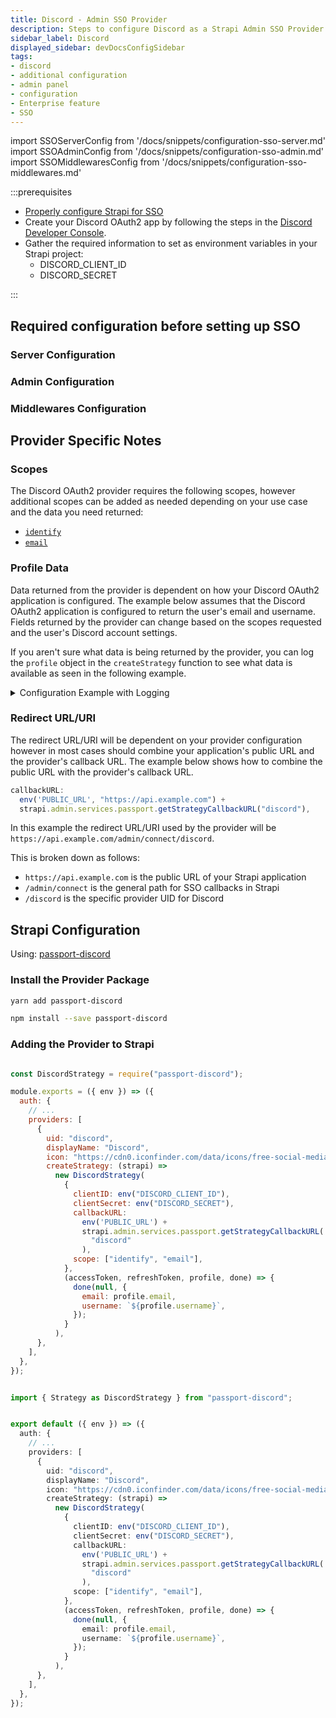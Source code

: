 ```yaml
---
title: Discord - Admin SSO Provider
description: Steps to configure Discord as a Strapi Admin SSO Provider
sidebar_label: Discord
displayed_sidebar: devDocsConfigSidebar
tags:
- discord
- additional configuration
- admin panel
- configuration
- Enterprise feature
- SSO 
---
```


import SSOServerConfig from '/docs/snippets/configuration-sso-server.md'
import SSOAdminConfig from '/docs/snippets/configuration-sso-admin.md'
import SSOMiddlewaresConfig from '/docs/snippets/configuration-sso-middlewares.md'

:::prerequisites

- [Properly configure Strapi for SSO](#required-configuration-before-setting-up-sso)
- Create your Discord OAuth2 app by following the steps in the [Discord Developer Console](https://discord.com/developers/docs/topics/oauth2).
- Gather the required information to set as environment variables in your Strapi project:
  - DISCORD_CLIENT_ID
  - DISCORD_SECRET

:::

## Required configuration before setting up SSO

### Server Configuration

<SSOServerConfig />

### Admin Configuration

<SSOAdminConfig />

### Middlewares Configuration

<SSOMiddlewaresConfig />

## Provider Specific Notes

### Scopes

The Discord OAuth2 provider requires the following scopes, however additional scopes can be added as needed depending on your use case and the data you need returned:

- [`identify`](https://discord.com/developers/docs/topics/oauth2#shared-resources-oauth2-scopes)
- [`email`](https://discord.com/developers/docs/topics/oauth2#shared-resources-oauth2-scopes)

### Profile Data

Data returned from the provider is dependent on how your Discord OAuth2 application is configured. The example below assumes that the Discord OAuth2 application is configured to return the user's email and username. Fields returned by the provider can change based on the scopes requested and the user's Discord account settings.

If you aren't sure what data is being returned by the provider, you can log the `profile` object in the `createStrategy` function to see what data is available as seen in the following example.

<details>
  <summary>Configuration Example with Logging</summary>

```js
(accessToken, refreshToken, profile, done) => {
  // See what is returned by the provider
  console.log(profile);

  done(null, {
    email: profile.email,
    username: `${profile.username}`,
  });
}
```

</details>

### Redirect URL/URI

The redirect URL/URI will be dependent on your provider configuration however in most cases should combine your application's public URL and the provider's callback URL. The example below shows how to combine the public URL with the provider's callback URL.

```js
callbackURL:
  env('PUBLIC_URL', "https://api.example.com") +
  strapi.admin.services.passport.getStrategyCallbackURL("discord"),
```

In this example the redirect URL/URI used by the provider will be `https://api.example.com/admin/connect/discord`.

This is broken down as follows:

- `https://api.example.com` is the public URL of your Strapi application
- `/admin/connect` is the general path for SSO callbacks in Strapi
- `/discord` is the specific provider UID for Discord

## Strapi Configuration

Using: [passport-discord](https://github.com/nicholastay/passport-discord)

### Install the Provider Package

<Tabs groupId="yarn-npm">

<TabItem value="yarn" label="yarn">

```sh
yarn add passport-discord
```

</TabItem>

<TabItem value="npm" label="npm">

```sh
npm install --save passport-discord
```

</TabItem>

</Tabs>

### Adding the Provider to Strapi

<Tabs groupId="js-ts">

<TabItem value="javascript" label="JavaScript">

```js title="./config/admin.js"

const DiscordStrategy = require("passport-discord");

module.exports = ({ env }) => ({
  auth: {
    // ...
    providers: [
      {
        uid: "discord",
        displayName: "Discord",
        icon: "https://cdn0.iconfinder.com/data/icons/free-social-media-set/24/discord-512.png",
        createStrategy: (strapi) =>
          new DiscordStrategy(
            {
              clientID: env("DISCORD_CLIENT_ID"),
              clientSecret: env("DISCORD_SECRET"),
              callbackURL:
                env('PUBLIC_URL') +
                strapi.admin.services.passport.getStrategyCallbackURL(
                  "discord"
                ),
              scope: ["identify", "email"],
            },
            (accessToken, refreshToken, profile, done) => {
              done(null, {
                email: profile.email,
                username: `${profile.username}`,
              });
            }
          ),
      },
    ],
  },
});
```

</TabItem>

<TabItem value="typescript" label="TypeScript">

```ts title="./config/admin.ts"

import { Strategy as DiscordStrategy } from "passport-discord";


export default ({ env }) => ({
  auth: {
    // ...
    providers: [
      {
        uid: "discord",
        displayName: "Discord",
        icon: "https://cdn0.iconfinder.com/data/icons/free-social-media-set/24/discord-512.png",
        createStrategy: (strapi) =>
          new DiscordStrategy(
            {
              clientID: env("DISCORD_CLIENT_ID"),
              clientSecret: env("DISCORD_SECRET"),
              callbackURL:
                env('PUBLIC_URL') +
                strapi.admin.services.passport.getStrategyCallbackURL(
                  "discord"
                ),
              scope: ["identify", "email"],
            },
            (accessToken, refreshToken, profile, done) => {
              done(null, {
                email: profile.email,
                username: `${profile.username}`,
              });
            }
          ),
      },
    ],
  },
});
```

</TabItem>

</Tabs>

